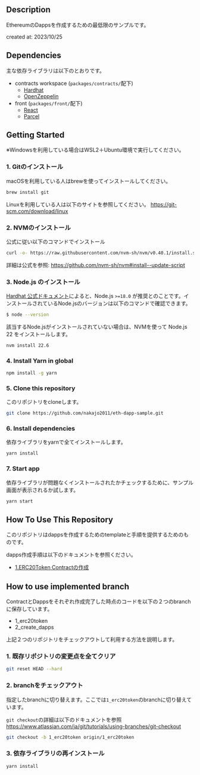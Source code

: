 ## Description
EthereumのDappsを作成するための最低限のサンプルです。

created at: 2023/10/25 

## Dependencies

主な依存ライブラリは以下のとおりです。

- contracts workspace (`packages/contracts/`配下)
  - [Hardhat]
  - [OpenZeppelin]
- front  (`packages/front/`配下)
  - [React]
  - [Parcel]

[Hardhat]: https://hardhat.org/
[OpenZeppelin]: https://www.openzeppelin.com/
[React]: https://ja.legacy.reactjs.org/
[Parcel]: https://parceljs.org/

## Getting Started
※Windowsを利用している場合はWSL2＋Ubuntu環境で実行してください。

### 1. Gitのインストール

macOSを利用している人はbrewを使ってインストールしてください。
```bash
brew install git
```

Linuxを利用している人は以下のサイトを参照してください。
https://git-scm.com/download/linux

### 2. NVMのインストール
公式に従い以下のコマンドでインストール
```bash
curl -o- https://raw.githubusercontent.com/nvm-sh/nvm/v0.40.1/install.sh | bash
```

詳細は公式を参照: https://github.com/nvm-sh/nvm#install--update-script 

### 3. Node.js のインストール

[Hardhat 公式ドキュメント][Hardhat-setting-up-the-environment]によると、Node.js `>=18.0` が推奨とのことです。インストールされているNode.jsのバージョンは以下のコマンドで確認できます。

```bash
$ node --version
```

該当するNode.jsがインストールされていない場合は、NVMを使って Node.js 22 をインストールします。

```bash
nvm install 22.6
```

[Hardhat-setting-up-the-environment]: https://hardhat.org/tutorial/setting-up-the-environment

### 4. Install Yarn in global

```bash
npm install -g yarn 
```

### 5. Clone this repository
このリポジトリをcloneします。  
```bash
git clone https://github.com/nakajo2011/eth-dapp-sample.git
```

### 6. Install dependencies
依存ライブラリをyarnで全てインストールします。  
```bash
yarn install
```

### 7. Start app
依存ライブラリが問題なくインストールされたかチェックするために、サンプル画面が表示されるか試します。
```bash
yarn start
```

## How To Use This Repository

このリポジトリはdappsを作成するためのtemplateと手順を提供するためのものです。

dapps作成手順は以下のドキュメントを参照ください。

- [1.ERC20Token Contractの作成](docs/1_CreateERC20Token.md)

## How to use implemented branch
ContractとDappsをそれぞれ作成完了した時点のコードを以下の２つのbranchに保存しています。

- 1_erc20token
- 2_create_dapps

上記２つのリポジトリをチェックアウトして利用する方法を説明します。

### 1. 既存リポジトリの変更点を全てクリア
```bash
git reset HEAD --hard
```

### 2. branchをチェックアウト
指定したbranchに切り替えます。ここでは`1_erc20token`のbranchに切り替えています。

`git checkout`の詳細は以下のドキュメントを参照 https://www.atlassian.com/ja/git/tutorials/using-branches/git-checkout
```bash
git checkout -b 1_erc20token origin/1_erc20token
```

### 3. 依存ライブラリの再インストール
```bash
yarn install
```
